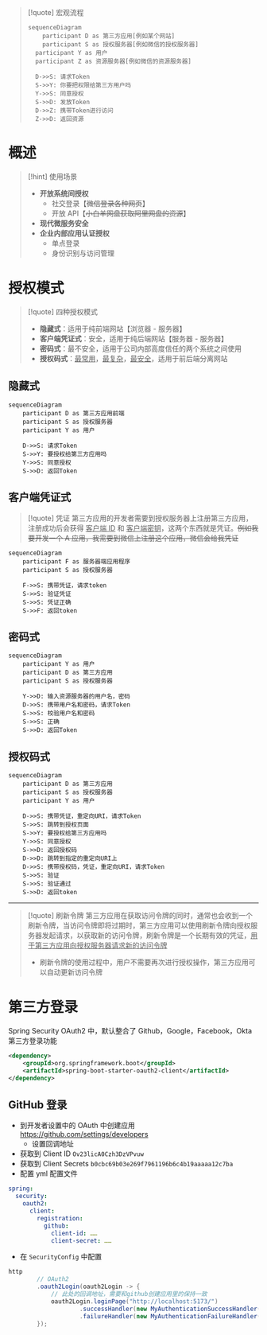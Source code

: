 
> [!quote] 宏观流程
> 
> ```mermaid
> sequenceDiagram
>     participant D as 第三方应用[例如某个网站]
>     participant S as 授权服务器[例如微信的授权服务器]
> 	participant Y as 用户
> 	participant Z as 资源服务器[例如微信的资源服务器]
> 
> 	D->>S: 请求Token
> 	S->>Y: 你要把权限给第三方用户吗
> 	Y->>S: 同意授权
> 	S->>D: 发放Token
> 	D->>Z: 携带Token进行访问
> 	Z->>D: 返回资源
> ```

# 概述

> [!hint] 使用场景
> - **开放系统间授权**
> 	- 社交登录【~~微信登录各种网页~~】
> 	- 开放 API【~~小白羊网盘获取阿里网盘的资源~~】
> - **现代微服务安全**
> - **企业内部应用认证授权**
> 	- 单点登录
> 	- 身份识别与访问管理

# 授权模式

> [!quote] 四种授权模式
> - **隐藏式**：适用于纯前端网站【浏览器 - 服务器】
> - **客户端凭证式**：安全，适用于纯后端网站【服务器 - 服务器】
> - **密码式**：最不安全，适用于公司内部高度信任的两个系统之间使用
> - **授权码式**：<u>最常用</u>，<u>最复杂</u>，<u>最安全</u>，适用于前后端分离网站

## 隐藏式
```mermaid
sequenceDiagram
	participant D as 第三方应用前端
	participant S as 授权服务器
	participant Y as 用户

	D->>S: 请求Token
	S->>Y: 要授权给第三方应用吗
	Y->>S: 同意授权
	S->>D: 返回Token
```

## 客户端凭证式

> [!quote] 凭证
> 第三方应用的开发者需要到授权服务器上注册第三方应用，注册成功后会获得 <u>客户端 ID</u> 和 <u>客户端密钥</u>，这两个东西就是凭证。~~例如我要开发一个 A 应用，我需要到微信上注册这个应用，微信会给我凭证~~

```mermaid
sequenceDiagram
	participant F as 服务器端应用程序
	participant S as 授权服务器

	F->>S: 携带凭证，请求token
	S->>S: 验证凭证
	S->>S: 凭证正确
	S->>F: 返回token
```

## 密码式
```mermaid
sequenceDiagram
	participant Y as 用户
	participant D as 第三方应用
	participant S as 授权服务器

	Y->>D: 输入资源服务器的用户名，密码
	D->>S: 携带用户名和密码，请求Token
	S->>S: 校验用户名和密码
	S->>S: 正确
	S->>D: 返回Token
```

## 授权码式
```mermaid
sequenceDiagram
	participant D as 第三方应用
	participant S as 授权服务器
	participant Y as 用户

	D->>S: 携带凭证，重定向URI，请求Token
	S->>S: 跳转到授权页面
	S->>Y: 要授权给第三方应用吗
	Y->>S: 同意授权
	S->>D: 返回授权码
	D->>D: 跳转到指定的重定向URI上
	D->>S: 携带授权码，凭证，重定向URI，请求Token
	S->>S: 验证
	S->>S: 验证通过
	S->>D: 返回token
```

---

> [!quote] 刷新令牌
> 第三方应用在获取访问令牌的同时，通常也会收到一个刷新令牌，当访问令牌即将过期时，第三方应用可以使用刷新令牌向授权服务器发起请求，以获取新的访问令牌，刷新令牌是一个长期有效的凭证，<u>用于第三方应用向授权服务器请求新的访问令牌</u>
> - 刷新令牌的使用过程中，用户不需要再次进行授权操作，第三方应用可以自动更新访问令牌

# 第三方登录
Spring Security OAuth2 中，默认整合了 Github，Google，Facebook，Okta 第三方登录功能

```xml
<dependency>
	<groupId>org.springframework.boot</groupId>
	<artifactId>spring-boot-starter-oauth2-client</artifactId>
</dependency>
```

## GitHub 登录
- 到开发者设置中的 OAuth 中创建应用 https://github.com/settings/developers
	- 设置回调地址
- 获取到 Client ID `Ov23licA0Czh3DzVPvuw`
- 获取到 Client Secrets `b0cbc69b03e269f7961196b6c4b19aaaaa12c7ba`
- 配置 yml 配置文件
```yml
spring:
  security:
    oauth2:
      client:
        registration:	
          github:	
            client-id: ……
            client-secret: ……
```

- 在 `SecurityConfig` 中配置
```java
http
		// OAuth2
		.oauth2Login(oauth2Login -> {
			// 此处的回调地址，需要和github创建应用里的保持一致
			oauth2Login.loginPage("http://localhost:5173/")
					.successHandler(new MyAuthenticationSuccessHandler())
					.failureHandler(new MyAuthenticationFailureHandler());
		});
```




